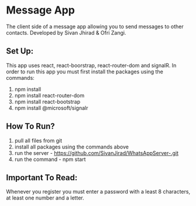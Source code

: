 # Message App
The client side of a message app allowing you to send messages to other contacts.
Developed by Sivan Jhirad & Ofri Zangi.

## Set Up:
This app uses react, react-boorstrap, react-router-dom and signalR. In order to run this app you must first install the packages using the commands:

1. npm install
2. npm install react-router-dom
3. npm install react-bootstrap
4. npm install @microsoft/signalr

## How To Run?
1. pull all files from git
2. install all packages using the commands above
3. run the server - https://github.com/SivanJirad/WhatsAppServer-.git
4. run the command - npm start

## Important To Read:
Whenever you register you must enter a password with a least 8 characters, at least one number and a letter.
